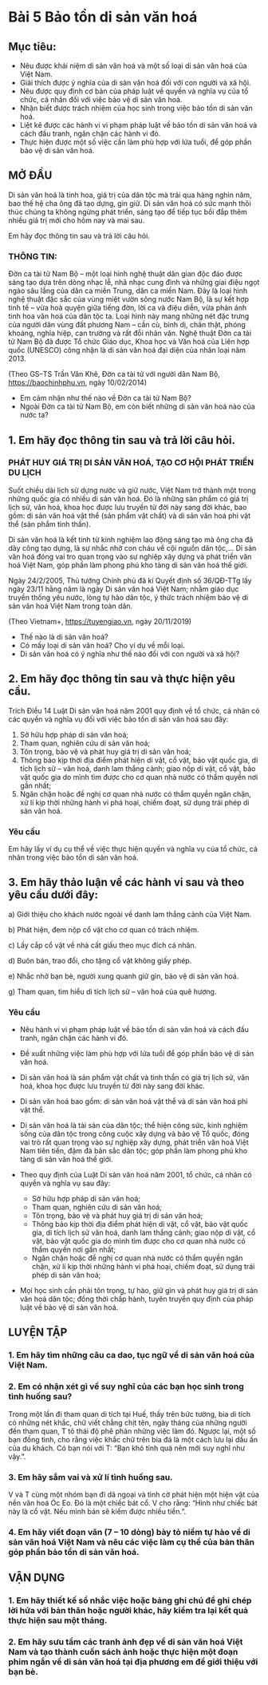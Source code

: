 # Bài 5 Bảo tồn di sản văn hoá

## Mục tiêu:
* Nêu được khái niệm di sản văn hoá và một số loại di sản văn hoá của Việt Nam.
* Giải thích được ý nghĩa của di sản văn hoá đối với con người và xã hội.
* Nêu được quy định cơ bản của pháp luật về quyền và nghĩa vụ của tổ chức, cá nhân đối với việc bảo vệ di sản văn hoá.
* Nhận biết được trách nhiệm của học sinh trong việc bảo tồn di sản văn hoá.
* Liệt kê được các hành vi vi phạm pháp luật về bảo tồn di sản văn hoá và cách đấu tranh, ngăn chặn các hành vi đó.
* Thực hiện được một số việc cần làm phù hợp với lứa tuổi, để góp phần bảo vệ di sản văn hoá.

## MỞ ĐẦU
Di sản văn hoá là tinh hoa, giá trị của dân tộc mà trải qua hàng nghìn năm, bao thế hệ cha ông đã tạo dựng, gìn giữ. Di sản văn hoá có sức mạnh thôi thúc chúng ta không ngừng phát triển, sáng tạo để tiếp tục bồi đắp thêm nhiều giá trị mới cho hôm nay và mai sau.

Em hãy đọc thông tin sau và trả lời câu hỏi.
### THÔNG TIN:
Đờn ca tài tử Nam Bộ – một loại hình nghệ thuật dân gian độc đáo được sáng tạo dựa trên dòng nhạc lễ, nhã nhạc cung đình và những giai điệu ngọt ngào sâu lắng của dân ca miền Trung, dân ca miền Nam. Đây là loại hình nghệ thuật đặc sắc của vùng miệt vườn sông nước Nam Bộ, là sự kết hợp tinh tế – vừa hoà quyện giữa tiếng đờn, lời ca và điệu diễn, vừa phản ánh tinh hoa văn hoá của dân tộc ta. Loại hình này mang những nét đặc trưng của người dân vùng đất phương Nam – cần cù, bình dị, chân thật, phóng khoáng, nghĩa hiệp, can trường và rất đỗi nhân văn. Nghệ thuật Đờn ca tài tử Nam Bộ đã được Tổ chức Giáo dục, Khoa học và Văn hoá của Liên hợp quốc (UNESCO) công nhận là di sản văn hoá đại diện của nhân loại năm 2013.

(Theo GS–TS Trần Văn Khê, Đờn ca tài tử với người dân Nam Bộ, https://baochinhphu.vn, ngày 10/02/2014)

* Em cảm nhận như thế nào về Đờn ca tài tử Nam Bộ?
* Ngoài Đờn ca tài tử Nam Bộ, em còn biết những di sản văn hoá nào của nước ta?

## 1. Em hãy đọc thông tin sau và trả lời câu hỏi.

### PHÁT HUY GIÁ TRỊ DI SẢN VĂN HOÁ, TẠO CƠ HỘI PHÁT TRIỂN DU LỊCH
Suốt chiều dài lịch sử dựng nước và giữ nước, Việt Nam trở thành một trong những quốc gia có nhiều di sản văn hoá. Đó là những sản phẩm có giá trị lịch sử, văn hoá, khoa học được lưu truyền từ đời này sang đời khác, bao gồm: di sản văn hoá vật thể (sản phẩm vật chất) và di sản văn hoá phi vật thể (sản phẩm tinh thần).

Di sản văn hoá là kết tinh từ kinh nghiệm lao động sáng tạo mà ông cha đã dày công tạo dựng, là sự nhắc nhở con cháu về cội nguồn dân tộc,... Di sản văn hoá đóng vai tro quan trọng vào sự nghiệp xây dựng và phát triển văn hoá Việt Nam, góp phần làm phong phú kho tàng di sản văn hoá thế giới.

Ngày 24/2/2005, Thủ tướng Chính phủ đã kí Quyết định số 36/QĐ-TTg lấy ngày 23/11 hằng năm là ngày Di sản văn hoá Việt Nam; nhằm giáo dục truyền thống yêu nước, lòng tự hào dân tộc, ý thức trách nhiệm bảo vệ di sản văn hoá Việt Nam trong toàn dân.

(Theo Vietnam+, https://tuyengiao.vn, ngày 20/11/2019)

* Thế nào là di sản văn hoá?
* Có mấy loại di sản văn hoá? Cho ví dụ về mỗi loại.
* Di sản văn hoá có ý nghĩa như thế nào đối với con người và xã hội?

## 2. Em hãy đọc thông tin sau và thực hiện yêu cầu.

Trích Điều 14 Luật Di sản văn hoá năm 2001 quy định về tổ chức, cá nhân có các quyền và nghĩa vụ đối với việc bảo tồn di sản văn hoá sau đây:
1. Sở hữu hợp pháp di sản văn hoá;
2. Tham quan, nghiên cứu di sản văn hoá;
3. Tôn trọng, bảo vệ và phát huy giá trị di sản văn hoá;
4. Thông báo kịp thời địa điểm phát hiện di vật, cổ vật, bảo vật quốc gia, di tích lịch sử – văn hoá, danh lam thắng cảnh; giao nộp di vật, cổ vật, bảo vật quốc gia do mình tìm được cho cơ quan nhà nước có thẩm quyền nơi gần nhất;
5. Ngăn chặn hoặc đề nghị cơ quan nhà nước có thẩm quyền ngăn chặn, xử lí kịp thời những hành vi phá hoại, chiếm đoạt, sử dụng trái phép di sản văn hoá.

### Yêu cầu
Em hãy lấy ví dụ cụ thể về việc thực hiện quyền và nghĩa vụ của tổ chức, cá nhân trong việc bảo tồn di sản văn hoá.

## 3. Em hãy thảo luận về các hành vi sau và theo yêu cầu dưới đây:

a) Giới thiệu cho khách nước ngoài về danh lam thắng cảnh của Việt Nam.

b) Phát hiện, đem nộp cổ vật cho cơ quan có trách nhiệm.

c) Lấy cắp cổ vật về nhà cất giấu theo mục đích cá nhân.

d) Buôn bán, trao đổi, cho tặng cổ vật không giấy phép.

e) Nhắc nhở bạn bè, người xung quanh giữ gìn, bảo vệ di sản văn hoá.

g) Tham quan, tìm hiểu di tích lịch sử – văn hoá của quê hương.

### Yêu cầu
* Nêu hành vi vi phạm pháp luật về bảo tồn di sản văn hoá và cách đấu tranh, ngăn chặn các hành vi đó.
* Đề xuất những việc làm phù hợp với lứa tuổi để góp phần bảo vệ di sản văn hoá.

* Di sản văn hoá là sản phẩm vật chất và tinh thần có giá trị lịch sử, văn hoá, khoa học được lưu truyền từ đời này sang đời khác.
* Di sản văn hoá bao gồm: di sản văn hoá vật thể và di sản văn hoá phi vật thể.
* Di sản văn hoá là tài sản của dân tộc; thể hiện công sức, kinh nghiệm sống của dân tộc trong công cuộc xây dựng và bảo vệ Tổ quốc, đóng vai trò rất quan trọng vào sự nghiệp xây dựng, phát triển văn hoá Việt Nam tiên tiến, đậm đà bản sắc dân tộc; góp phần làm phong phú kho tàng di sản văn hoá thế giới.
* Theo quy định của Luật Di sản văn hoá năm 2001, tổ chức, cá nhân có quyền và nghĩa vụ sau đây:
    * Sở hữu hợp pháp di sản văn hoá;
    * Tham quan, nghiên cứu di sản văn hoá;
    * Tôn trọng, bảo vệ và phát huy giá trị di sản văn hoá;
    * Thông báo kịp thời địa điểm phát hiện di vật, cổ vật, bảo vật quốc gia, di tích lịch sử văn hoá, danh lam thắng cảnh; giao nộp di vật, cổ vật, bảo vật quốc gia do mình tìm được cho cơ quan nhà nước có thẩm quyền nơi gần nhất;
    * Ngăn chặn hoặc đề nghị cơ quan nhà nước có thẩm quyền ngăn chặn, xử lí kịp thời những hành vi phá hoại, chiếm đoạt, sử dụng trái phép di sản văn hoá;
* Mọi học sinh cần phải tôn trọng, tự hào, giữ gìn và phát huy giá trị di sản văn hoá dân tộc; đồng thời chấp hành, tuyên truyền quy định của pháp luật về bảo vệ di sản văn hoá.

## LUYỆN TẬP
### 1. Em hãy tìm những câu ca dao, tục ngữ về di sản văn hoá của Việt Nam.
### 2. Em có nhận xét gì về suy nghĩ của các bạn học sinh trong tình huống sau?

Trong một lần đi tham quan di tích tại Huế, thấy trên bức tường, bia di tích có những nét khắc, chữ viết chẳng chịt tên, ngày tháng của những người đến tham quan, T tỏ thái độ phê phán những việc làm đó. Ngược lại, một số bạn đồng tình, cho rằng việc khắc chữ trên bia đá là một cách lưu lại dấu ấn của du khách. Có bạn nói với T: “Bạn khó tính quá nên mới suy nghĩ như vậy.”.

### 3. Em hãy sắm vai và xử lí tình huống sau.

V và T cùng một nhóm bạn đi dã ngoại và tình cờ phát hiện một hiện vật của nền văn hoá Óc Eo. Đó là một chiếc bát cổ. V cho rằng: “Hình như chiếc bát này là cổ vật. Nếu mình bán sẽ kiếm được nhiều tiền.”.

### 4. Em hãy viết đoạn văn (7 – 10 dòng) bày tỏ niềm tự hào về di sản văn hoá Việt Nam và nêu các việc làm cụ thể của bản thân góp phần bảo tồn di sản văn hoá.

## VẬN DỤNG
### 1. Em hãy thiết kế sổ nhắc việc hoặc bảng ghi chú để ghi chép lời hứa với bản thân hoặc người khác, hãy kiểm tra lại kết quả thực hiện sau một tháng.
### 2. Em hãy sưu tầm các tranh ảnh đẹp về di sản văn hoá Việt Nam và tạo thành cuốn sách ảnh hoặc thực hiện một đoạn phim ngắn về di sản văn hoá tại địa phương em để giới thiệu với bạn bè.
